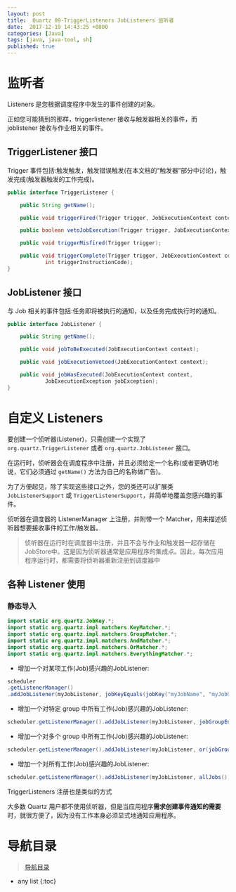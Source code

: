 ```yaml
---
layout: post
title:  Quartz 09-TriggerListeners JobListeners 监听者
date:  2017-12-19 14:43:25 +0800
categories: [Java]
tags: [java, java-tool, sh]
published: true
---
```


# 监听者

Listeners 是您根据调度程序中发生的事件创建的对象。

正如您可能猜到的那样，triggerlistener 接收与触发器相关的事件，而 joblistener 接收与作业相关的事件。

## TriggerListener 接口

Trigger 事件包括:触发触发，触发错误触发(在本文档的“触发器”部分中讨论)，触发完成(触发器触发的工作完成)。

```java
public interface TriggerListener {

    public String getName();

    public void triggerFired(Trigger trigger, JobExecutionContext context);

    public boolean vetoJobExecution(Trigger trigger, JobExecutionContext context);

    public void triggerMisfired(Trigger trigger);

    public void triggerComplete(Trigger trigger, JobExecutionContext context,
            int triggerInstructionCode);
}
```

## JobListener 接口

与 Job 相关的事件包括:任务即将被执行的通知，以及任务完成执行时的通知。

```java
public interface JobListener {

    public String getName();

    public void jobToBeExecuted(JobExecutionContext context);

    public void jobExecutionVetoed(JobExecutionContext context);

    public void jobWasExecuted(JobExecutionContext context,
            JobExecutionException jobException);
}
```

# 自定义 Listeners

要创建一个侦听器(Listener)，只需创建一个实现了 `org.quartz.TriggerListener` 或者 `org.quartz.JobListener` 接口。

在运行时，侦听器会在调度程序中注册，并且必须给定一个名称(或者更确切地说，它们必须通过 `getName()` 方法为自己的名称做广告)。

为了方便起见，除了实现这些接口之外，您的类还可以扩展类 `JobListenerSupport` 或 `TriggerListenerSupport`，并简单地覆盖您感兴趣的事件。

侦听器在调度器的 ListenerManager 上注册，并附带一个 Matcher，用来描述侦听器想要接收事件的工作/触发器。

> 侦听器在运行时在调度器中注册，并且不会与作业和触发器一起存储在JobStore中。这是因为侦听器通常是应用程序的集成点。因此，每次应用程序运行时，都需要将侦听器重新注册到调度器中

## 各种 Listener 使用

### 静态导入

```java
import static org.quartz.JobKey.*;
import static org.quartz.impl.matchers.KeyMatcher.*;
import static org.quartz.impl.matchers.GroupMatcher.*;
import static org.quartz.impl.matchers.AndMatcher.*;
import static org.quartz.impl.matchers.OrMatcher.*;
import static org.quartz.impl.matchers.EverythingMatcher.*;
```

- 增加一个对某项工作(Job)感兴趣的JobListener:

```java
scheduler
.getListenerManager()
.addJobListener(myJobListener, jobKeyEquals(jobKey("myJobName", "myJobGroup")));
```

- 增加一个对特定 group 中所有工作(Job)感兴趣的JobListener:

```java
scheduler.getListenerManager().addJobListener(myJobListener, jobGroupEquals("myJobGroup"));
```

- 增加一个对多个 group 中所有工作(Job)感兴趣的JobListener:

```java
scheduler.getListenerManager().addJobListener(myJobListener, or(jobGroupEquals("myJobGroup"), jobGroupEquals("yourGroup")));
```

- 增加一个对所有工作(Job)感兴趣的JobListener:

```java
scheduler.getListenerManager().addJobListener(myJobListener, allJobs());
```

TriggerListeners 注册也是类似的方式

大多数 Quartz 用户都不使用侦听器，但是当应用程序**需求创建事件通知的需要**时，就很方便了，因为没有工作本身必须显式地通知应用程序。

# 导航目录

> [导航目录](https://blog.csdn.net/ryo1060732496/article/details/79794802)

* any list
{:toc}
